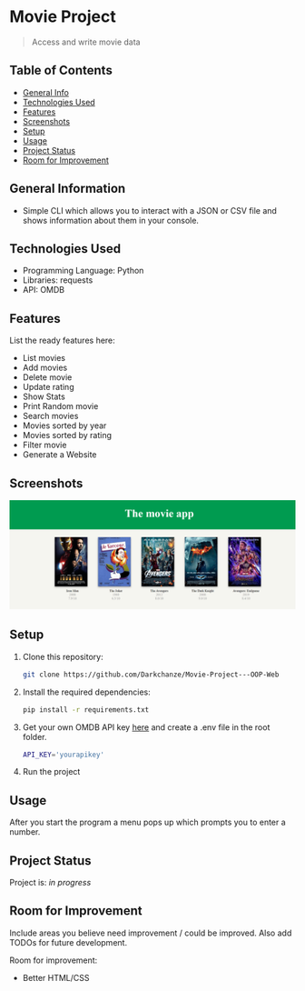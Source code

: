 # Movie Project
> Access and write movie data

## Table of Contents
* [General Info](#general-information)
* [Technologies Used](#technologies-used)
* [Features](#features)
* [Screenshots](#screenshots)
* [Setup](#setup)
* [Usage](#usage)
* [Project Status](#project-status)
* [Room for Improvement](#room-for-improvement)



## General Information
- Simple CLI which allows you to interact with a JSON or CSV file and shows information about them in your console.


## Technologies Used
- Programming Language: Python
- Libraries: requests
- API: OMDB


## Features
List the ready features here:
- List movies
- Add movies
- Delete movie
- Update rating
- Show Stats
- Print Random movie
- Search movies
- Movies sorted by year
- Movies sorted by rating
- Filter movie
- Generate a Website


## Screenshots
![Example screenshot](./static/movie.png)
<!-- If you have screenshots you'd like to share, include them here. -->


## Setup
1. Clone this repository:
   ```bash
   git clone https://github.com/Darkchanze/Movie-Project---OOP-Web
   ```

2. Install the required dependencies:
   ```bash
   pip install -r requirements.txt
   ```
3. Get your own OMDB API key [here](https://www.omdbapi.com/apikey.aspx) and create a .env file in the root folder.
   ```bash
   API_KEY='yourapikey'
   ```
4. Run the project


## Usage
After you start the program a menu pops up which prompts you to enter a number.


## Project Status
Project is: _in progress_


## Room for Improvement
Include areas you believe need improvement / could be improved. Also add TODOs for future development.

Room for improvement:
- Better HTML/CSS

